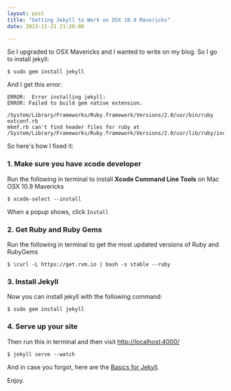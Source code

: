 ```yaml
---
layout: post
title: "Getting Jekyll to Work on OSX 10.9 Mavericks"
date: 2013-11-21 21:20:00

---
```


So I upgraded to OSX Mavericks and I wanted to write on my blog. So I go to install jekyll:

    $ sudo gem install jekyll


And I get this error:

    ERROR:  Error installing jekyll:
    ERROR: Failed to build gem native extension.

    /System/Library/Frameworks/Ruby.framework/Versions/2.0/usr/bin/ruby extconf.rb
    mkmf.rb can't find header files for ruby at /System/Library/Frameworks/Ruby.framework/Versions/2.0/usr/lib/ruby/include/ruby.h

So here's how I fixed it:

### 1. Make sure you have xcode developer

Run the following in terminal to install **Xcode Command Line Tools** on Mac OSX 10.9 Mavericks

    $ xcode-select --install

When a popup shows, click `Install`

### 2. Get Ruby and Ruby Gems

Run the following in terminal to get the most updated versions of Ruby and RubyGems

    $ \curl -L https://get.rvm.io | bash -s stable --ruby

### 3. Install Jekyll

Now you can install jekyll with the following command:

    $ sudo gem install jekyll


### 4. Serve up your site

Then run this in terminal and then visit [http://localhost:4000/](http://localhost:4000/)

    $ jekyll serve --watch


And in case you forgot, here are the [Basics for Jekyll](http://jekyllrb.com/docs/usage/).

Enjoy.
